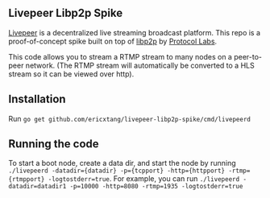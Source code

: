 ## Livepeer Libp2p Spike

[Livepeer](https://livepeer.org) is a decentralized live streaming broadcast platform. This
repo is a proof-of-concept spike built on top of [libp2p](https://github.com/libp2p) by [Protocol Labs](https://protocol.ai/).

This code allows you to stream a RTMP stream to many nodes on a peer-to-peer network.  (The RTMP stream will automatically be converted to a HLS stream so it can be viewed over http).

## Installation
Run `go get github.com/ericxtang/livepeer-libp2p-spike/cmd/livepeerd`

## Running the code
To start a boot node, create a data dir, and start the node by running `./livepeerd -datadir={datadir} -p={tcpport} -http={httpport} -rtmp={rtmpport} -logtostderr=true`.  For example, you can run `./livepeerd -datadir=datadir1 -p=10000 -http=8080 -rtmp=1935 -logtostderr=true`

